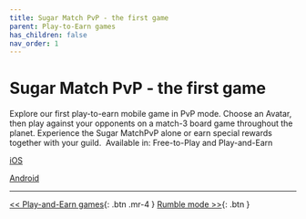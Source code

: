 ```yaml
---
title: Sugar Match PvP - the first game
parent: Play-to-Earn games
has_children: false
nav_order: 1
---
```


# Sugar Match PvP - the first game

Explore our first play-to-earn mobile game in PvP mode. Choose an Avatar, then play against your opponents on a match-3 board game throughout the planet. Experience the Sugar MatchPvP alone or earn special rewards together with your guild.
‍
Available in: Free-to-Play and Play-and-Earn

[iOS](https://apps.apple.com/bg/app/sugar-match-pvp/id6749144749)

[Android](https://play.google.com/store/apps/details?id=com.sugargaming.sugarmatch&pcampaignid=web_share)

---

[<< Play-and-Earn games](https://sugarverse.github.io/4_play_to_earn_games.html){: .btn .mr-4 }
[Rumble mode >>](https://sugarverse.github.io/4_2_campaign.html){: .btn }
<!-- [Rewards system >>](https://sugarverse.github.io/4_1_rewards.html){: .btn } -->
